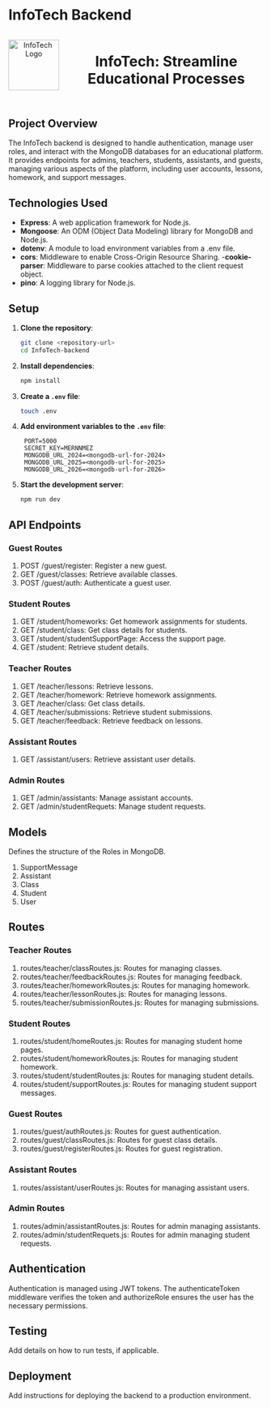 # InfoTech Backend

<div align="center" style="margin-bottom: 40px;">

  <div style="display: flex; align-items: center; justify-content: center;">
    <img src="./public/assets/logo.png" alt="InfoTech Logo" width="100" height="100"> 
    <h1 style="margin-left: 20px;">InfoTech: Streamline Educational Processes</h1>
  </div>

</div>

## Project Overview

The InfoTech backend is designed to handle authentication, manage user roles, and interact with the MongoDB databases for an educational platform. 
It provides endpoints for admins, teachers, students, assistants, and guests, managing various aspects of the platform, including user accounts, lessons, homework, and support messages.

## Technologies Used

- **Express**: A web application framework for Node.js.
- **Mongoose**: An ODM (Object Data Modeling) library for MongoDB and Node.js.
- **dotenv**: A module to load environment variables from a .env file.
- **cors**: Middleware to enable Cross-Origin Resource Sharing.
-**cookie-parser**: Middleware to parse cookies attached to the client request object.
- **pino**: A logging library for Node.js.

## Setup

1. **Clone the repository**:

   ```sh
   git clone <repository-url>
   cd InfoTech-backend
   ```

2. **Install dependencies**:

   ```sh
   npm install
   ```

3. **Create a `.env` file**:

   ```sh
   touch .env
   ```

4. **Add environment variables to the `.env` file**:

   ```env
    PORT=5000
    SECRET_KEY=MERNNMEZ
    MONGODB_URL_2024=<mongodb-url-for-2024>
    MONGODB_URL_2025=<mongodb-url-for-2025>
    MONGODB_URL_2026=<mongodb-url-for-2026>
   ```

5. **Start the development server**:
   ```sh
   npm run dev
   ```
## API Endpoints

### Guest Routes
1. POST /guest/register: Register a new guest.
2. GET /guest/classes: Retrieve available classes.
3. POST /guest/auth: Authenticate a guest user.

### Student Routes
1. GET /student/homeworks: Get homework assignments for students.
2. GET /student/class: Get class details for students.
3. GET /student/studentSupportPage: Access the support page.
4. GET /student: Retrieve student details.

### Teacher Routes
1. GET /teacher/lessons: Retrieve lessons.
2. GET /teacher/homework: Retrieve homework assignments.
3. GET /teacher/class: Get class details.
4. GET /teacher/submissions: Retrieve student submissions.
5. GET /teacher/feedback: Retrieve feedback on lessons.

### Assistant Routes
1. GET /assistant/users: Retrieve assistant user details.

### Admin Routes
1. GET /admin/assistants: Manage assistant accounts.
2. GET /admin/studentRequets: Manage student requests.

## Models
Defines the structure of the Roles in MongoDB.
1. SupportMessage
2. Assistant 
3. Class
4. Student
5. User

## Routes

### Teacher Routes
1. routes/teacher/classRoutes.js: Routes for managing classes.
2. routes/teacher/feedbackRoutes.js: Routes for managing feedback.
3. routes/teacher/homeworkRoutes.js: Routes for managing homework.
4. routes/teacher/lessonRoutes.js: Routes for managing lessons.
5. routes/teacher/submissionRoutes.js: Routes for managing submissions.

### Student Routes
1. routes/student/homeRoutes.js: Routes for managing student home pages.
2. routes/student/homeworkRoutes.js: Routes for managing student homework.
3. routes/student/studentRoutes.js: Routes for managing student details.
4. routes/student/supportRoutes.js: Routes for managing student support messages.

### Guest Routes
1. routes/guest/authRoutes.js: Routes for guest authentication.
2. routes/guest/classRoutes.js: Routes for guest class details.
3. routes/guest/registerRoutes.js: Routes for guest registration.

### Assistant Routes
1. routes/assistant/userRoutes.js: Routes for managing assistant users.

### Admin Routes
1. routes/admin/assistantRoutes.js: Routes for admin managing assistants.
2. routes/admin/studentRequets.js: Routes for admin managing student requests.

## Authentication
Authentication is managed using JWT tokens. The authenticateToken middleware verifies the token and authorizeRole ensures the user has the necessary permissions.

## Testing
Add details on how to run tests, if applicable.

## Deployment
Add instructions for deploying the backend to a production environment.